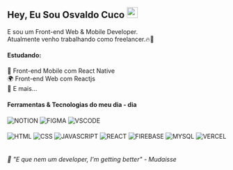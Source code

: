## Hey, Eu Sou Osvaldo Cuco <img src="https://media.giphy.com/media/hvRJCLFzcasrR4ia7z/giphy.gif" width="25">

E sou um Front-end Web & Mobile Developer. </br>
Atualmente venho trabalhando como freelancer.🔥🚀

#### Estudando:

📱 Front-end Mobile com React Native <br/>
🌍 Front-end Web com Reactjs <br/>
🔄 E mais... <br/>

#### Ferramentas & Tecnologias do meu dia - dia
<div style="display: inline_block">
  <img align="center" alt="NOTION" src="https://img.shields.io/badge/Notion-000000?style=for-the-badge&logo=notion&logoColor=white"/>
  <img align="center" alt="FIGMA" src="https://img.shields.io/badge/Figma-F24E1E?style=for-the-badge&logo=figma&logoColor=white"/>
  <img align="center" alt="VSCODE" src="https://img.shields.io/badge/Visual_Studio_Code-0078D4?style=for-the-badge&logo=visual%20studio%20code&logoColor=white"/>

<div style="display: inline_block"><br/>
  <img align="center" alt="HTML" src="https://img.shields.io/badge/HTML5-E34F26?style=for-the-badge&logo=html5&logoColor=white"/>
  <img align="center" alt="CSS" src="https://img.shields.io/badge/CSS3-1572B6?style=for-the-badge&logo=css3&logoColor=white"/>
  <img align="center" alt="JAVASCRIPT" src="https://img.shields.io/badge/JavaScript-F7DF1E?style=for-the-badge&logo=javascript&logoColor=black"/>
  <img align="center" alt="REACT" src="https://img.shields.io/badge/React-20232A?style=for-the-badge&logo=react&logoColor=61DAFB"/>
  <img align="center" alt="FIREBASE" src="https://img.shields.io/badge/firebase-%23039BE5.svg?style=for-the-badge&logo=firebase"/>
   <img align="center" alt="MYSQL" src="https://img.shields.io/badge/MySQL-005C84?style=for-the-badge&logo=mysql&logoColor=white"/>
  <img align="center" alt="VERCEL" src="https://img.shields.io/badge/Vercel-000000?style=for-the-badge&logo=vercel&logoColor=white"/>
</div>

<br/>

 ###### 🎯 "E que nem um developer, I'm getting better" - Mudaisse
